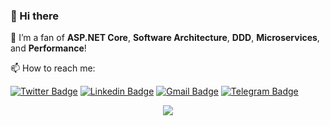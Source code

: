 ### 👋 Hi there 

💙 I’m a fan of **ASP.NET Core**, **Software Architecture**, **DDD**, **Microservices**, and **Performance**!

📫 How to reach me: 

[![Twitter Badge](https://img.shields.io/badge/-@mjebrahimi72-00acee?style=flat&logo=Twitter&logoColor=white)](https://twitter.com/intent/follow?screen_name=mjebrahimi72 "Follow on Twitter")
[![Linkedin Badge](https://img.shields.io/badge/-mjebrahimi-0072b1?style=flat&logo=Linkedin&logoColor=white)](https://www.linkedin.com/in/mjebrahimi/ "Connect on LinkedIn")
[![Gmail Badge](https://img.shields.io/badge/-mj.ebrahimi72@gmail.com-c14438?style=flat&logo=Gmail&logoColor=white)](mailto:mj.ebrahimi72@gmail.com "Connect via Email")
[![Telegram Badge](https://img.shields.io/badge/-mjebrahimi-grey?style=flat&logo=Telegram&logoColor=white)](https://t.me/mjebrahimi "Contact on Telegram")

<p align="center">
  <img src="https://github-readme-stats.vercel.app/api?username=mjebrahimi&show_icons=true&count_private=true&include_all_commits=true" />
</p>

